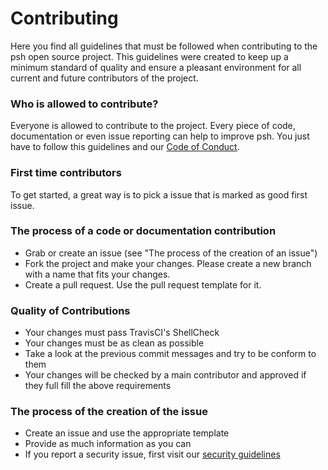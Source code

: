 # Contributing
Here you find all guidelines that must be followed when contributing to the psh open source project.
This guidelines were created to keep up a minimum standard of quality and ensure a pleasant environment for all current and future contributors of the project.

### Who is allowed to contribute?
Everyone is allowed to contribute to the project. Every piece of code, documentation or even issue reporting can help to improve psh.
You just have to follow this guidelines and our [Code of Conduct](https://github.com/pascal-zarrad/psh/blob/master/CODE_OF_CONDUCT.md).

### First time contributors
To get started, a great way is to pick a issue that is marked as good first issue. 

### The process of a code or documentation contribution
 - Grab or create an issue (see "The process of the creation of an issue")
 - Fork the project and make your changes. Please create a new branch with a name that fits your changes.
 - Create a pull request. Use the pull request template for it.

### Quality of Contributions
 - Your changes must pass TravisCI's ShellCheck
 - Your changes must be as clean as possible
 - Take a look at the previous commit messages and try to be conform to them
 - Your changes will be checked by a main contributor and approved if they full fill the above requirements

### The process of the creation of the issue
 - Create an issue and use the appropriate template
 - Provide as much information as you can
 - If you report a security issue, first visit our [security guidelines](SECURITY.md)
